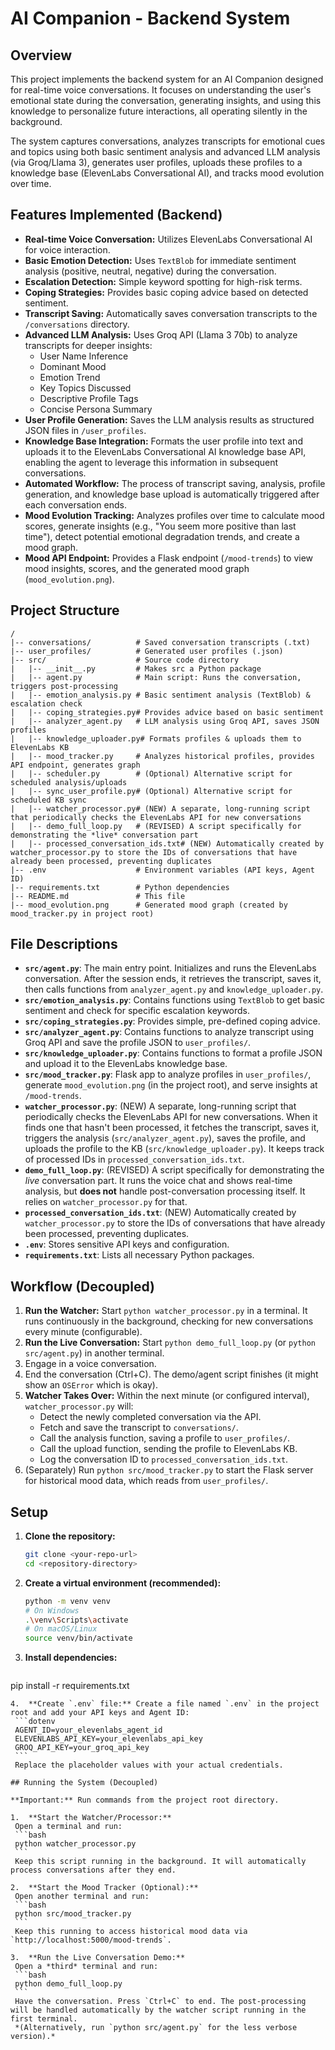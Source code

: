 # AI Companion - Backend System

## Overview

This project implements the backend system for an AI Companion designed for real-time voice conversations. It focuses on understanding the user's emotional state during the conversation, generating insights, and using this knowledge to personalize future interactions, all operating silently in the background.

The system captures conversations, analyzes transcripts for emotional cues and topics using both basic sentiment analysis and advanced LLM analysis (via Groq/Llama 3), generates user profiles, uploads these profiles to a knowledge base (ElevenLabs Conversational AI), and tracks mood evolution over time.

## Features Implemented (Backend)

*   **Real-time Voice Conversation:** Utilizes ElevenLabs Conversational AI for voice interaction.
*   **Basic Emotion Detection:** Uses `TextBlob` for immediate sentiment analysis (positive, neutral, negative) during the conversation.
*   **Escalation Detection:** Simple keyword spotting for high-risk terms.
*   **Coping Strategies:** Provides basic coping advice based on detected sentiment.
*   **Transcript Saving:** Automatically saves conversation transcripts to the `/conversations` directory.
*   **Advanced LLM Analysis:** Uses Groq API (Llama 3 70b) to analyze transcripts for deeper insights:
    *   User Name Inference
    *   Dominant Mood
    *   Emotion Trend
    *   Key Topics Discussed
    *   Descriptive Profile Tags
    *   Concise Persona Summary
*   **User Profile Generation:** Saves the LLM analysis results as structured JSON files in `/user_profiles`.
*   **Knowledge Base Integration:** Formats the user profile into text and uploads it to the ElevenLabs Conversational AI knowledge base API, enabling the agent to leverage this information in subsequent conversations.
*   **Automated Workflow:** The process of transcript saving, analysis, profile generation, and knowledge base upload is automatically triggered after each conversation ends.
*   **Mood Evolution Tracking:** Analyzes profiles over time to calculate mood scores, generate insights (e.g., "You seem more positive than last time"), detect potential emotional degradation trends, and create a mood graph.
*   **Mood API Endpoint:** Provides a Flask endpoint (`/mood-trends`) to view mood insights, scores, and the generated mood graph (`mood_evolution.png`).

## Project Structure

```
/
|-- conversations/          # Saved conversation transcripts (.txt)
|-- user_profiles/          # Generated user profiles (.json)
|-- src/                    # Source code directory
|   |-- __init__.py         # Makes src a Python package
|   |-- agent.py            # Main script: Runs the conversation, triggers post-processing
|   |-- emotion_analysis.py # Basic sentiment analysis (TextBlob) & escalation check
|   |-- coping_strategies.py# Provides advice based on basic sentiment
|   |-- analyzer_agent.py   # LLM analysis using Groq API, saves JSON profiles
|   |-- knowledge_uploader.py# Formats profiles & uploads them to ElevenLabs KB
|   |-- mood_tracker.py     # Analyzes historical profiles, provides API endpoint, generates graph
|   |-- scheduler.py        # (Optional) Alternative script for scheduled analysis/uploads
|   |-- sync_user_profile.py# (Optional) Alternative script for scheduled KB sync
|   |-- watcher_processor.py# (NEW) A separate, long-running script that periodically checks the ElevenLabs API for new conversations
|   |-- demo_full_loop.py   # (REVISED) A script specifically for demonstrating the *live* conversation part
|   |-- processed_conversation_ids.txt# (NEW) Automatically created by watcher_processor.py to store the IDs of conversations that have already been processed, preventing duplicates
|-- .env                    # Environment variables (API keys, Agent ID)
|-- requirements.txt        # Python dependencies
|-- README.md               # This file
|-- mood_evolution.png      # Generated mood graph (created by mood_tracker.py in project root)
```

## File Descriptions

*   **`src/agent.py`**: The main entry point. Initializes and runs the ElevenLabs conversation. After the session ends, it retrieves the transcript, saves it, then calls functions from `analyzer_agent.py` and `knowledge_uploader.py`.
*   **`src/emotion_analysis.py`**: Contains functions using `TextBlob` to get basic sentiment and check for specific escalation keywords.
*   **`src/coping_strategies.py`**: Provides simple, pre-defined coping advice.
*   **`src/analyzer_agent.py`**: Contains functions to analyze transcript using Groq API and save the profile JSON to `user_profiles/`.
*   **`src/knowledge_uploader.py`**: Contains functions to format a profile JSON and upload it to the ElevenLabs knowledge base.
*   **`src/mood_tracker.py`**: Flask app to analyze profiles in `user_profiles/`, generate `mood_evolution.png` (in the project root), and serve insights at `/mood-trends`.
*   **`watcher_processor.py`**: (NEW) A separate, long-running script that periodically checks the ElevenLabs API for new conversations. When it finds one that hasn't been processed, it fetches the transcript, saves it, triggers the analysis (`src/analyzer_agent.py`), saves the profile, and uploads the profile to the KB (`src/knowledge_uploader.py`). It keeps track of processed IDs in `processed_conversation_ids.txt`.
*   **`demo_full_loop.py`**: (REVISED) A script specifically for demonstrating the *live* conversation part. It runs the voice chat and shows real-time analysis, but **does not** handle post-conversation processing itself. It relies on `watcher_processor.py` for that.
*   **`processed_conversation_ids.txt`**: (NEW) Automatically created by `watcher_processor.py` to store the IDs of conversations that have already been processed, preventing duplicates.
*   **`.env`**: Stores sensitive API keys and configuration.
*   **`requirements.txt`**: Lists all necessary Python packages.

## Workflow (Decoupled)

1.  **Run the Watcher:** Start `python watcher_processor.py` in a terminal. It runs continuously in the background, checking for new conversations every minute (configurable).
2.  **Run the Live Conversation:** Start `python demo_full_loop.py` (or `python src/agent.py`) in another terminal.
3.  Engage in a voice conversation.
4.  End the conversation (Ctrl+C). The demo/agent script finishes (it might show an `OSError` which is okay).
5.  **Watcher Takes Over:** Within the next minute (or configured interval), `watcher_processor.py` will:
    *   Detect the newly completed conversation via the API.
    *   Fetch and save the transcript to `conversations/`.
    *   Call the analysis function, saving a profile to `user_profiles/`.
    *   Call the upload function, sending the profile to ElevenLabs KB.
    *   Log the conversation ID to `processed_conversation_ids.txt`.
6.  (Separately) Run `python src/mood_tracker.py` to start the Flask server for historical mood data, which reads from `user_profiles/`.

## Setup

1.  **Clone the repository:**
    ```bash
    git clone <your-repo-url>
    cd <repository-directory>
    ```
2.  **Create a virtual environment (recommended):**
    ```bash
    python -m venv venv
    # On Windows
    .\venv\Scripts\activate
    # On macOS/Linux
    source venv/bin/activate
    ```
3.  **Install dependencies:**
    ```bash
   pip install -r requirements.txt
   ```
4.  **Create `.env` file:** Create a file named `.env` in the project root and add your API keys and Agent ID:
    ```dotenv
    AGENT_ID=your_elevenlabs_agent_id
    ELEVENLABS_API_KEY=your_elevenlabs_api_key
    GROQ_API_KEY=your_groq_api_key
    ```
    Replace the placeholder values with your actual credentials.

## Running the System (Decoupled)

**Important:** Run commands from the project root directory.

1.  **Start the Watcher/Processor:**
    Open a terminal and run:
    ```bash
    python watcher_processor.py
    ```
    Keep this script running in the background. It will automatically process conversations after they end.

2.  **Start the Mood Tracker (Optional):**
    Open another terminal and run:
    ```bash
    python src/mood_tracker.py
    ```
    Keep this running to access historical mood data via `http://localhost:5000/mood-trends`.

3.  **Run the Live Conversation Demo:**
    Open a *third* terminal and run:
    ```bash
    python demo_full_loop.py
    ```
    Have the conversation. Press `Ctrl+C` to end. The post-processing will be handled automatically by the watcher script running in the first terminal.
    *(Alternatively, run `python src/agent.py` for the less verbose version).* 
